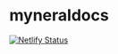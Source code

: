 # myneraldocs

[![Netlify Status](https://api.netlify.com/api/v1/badges/145329cb-2937-4f50-a562-f0decc85e20c/deploy-status)](https://app.netlify.com/sites/myneral-gs/deploys)
